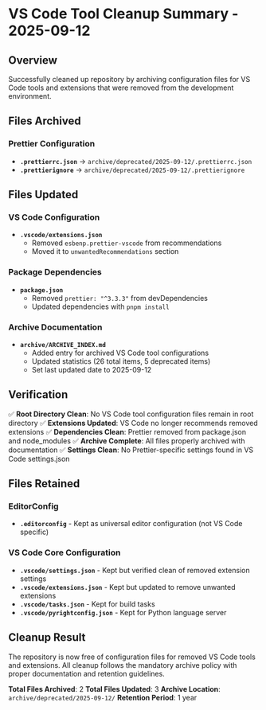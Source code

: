 # VS Code Tool Cleanup Summary - 2025-09-12

## Overview

Successfully cleaned up repository by archiving configuration files for VS Code tools and extensions that were removed from the development environment.

## Files Archived

### Prettier Configuration
- **`.prettierrc.json`** → `archive/deprecated/2025-09-12/.prettierrc.json`
- **`.prettierignore`** → `archive/deprecated/2025-09-12/.prettierignore`

## Files Updated

### VS Code Configuration
- **`.vscode/extensions.json`**
  - Removed `esbenp.prettier-vscode` from recommendations
  - Moved it to `unwantedRecommendations` section

### Package Dependencies
- **`package.json`**
  - Removed `prettier: "^3.3.3"` from devDependencies
  - Updated dependencies with `pnpm install`

### Archive Documentation
- **`archive/ARCHIVE_INDEX.md`**
  - Added entry for archived VS Code tool configurations
  - Updated statistics (26 total items, 5 deprecated items)
  - Set last updated date to 2025-09-12

## Verification

✅ **Root Directory Clean**: No VS Code tool configuration files remain in root directory
✅ **Extensions Updated**: VS Code no longer recommends removed extensions
✅ **Dependencies Clean**: Prettier removed from package.json and node_modules
✅ **Archive Complete**: All files properly archived with documentation
✅ **Settings Clean**: No Prettier-specific settings found in VS Code settings.json

## Files Retained

### EditorConfig
- **`.editorconfig`** - Kept as universal editor configuration (not VS Code specific)

### VS Code Core Configuration
- **`.vscode/settings.json`** - Kept but verified clean of removed extension settings
- **`.vscode/extensions.json`** - Kept but updated to remove unwanted extensions
- **`.vscode/tasks.json`** - Kept for build tasks
- **`.vscode/pyrightconfig.json`** - Kept for Python language server

## Cleanup Result

The repository is now free of configuration files for removed VS Code tools and extensions. All cleanup follows the mandatory archive policy with proper documentation and retention guidelines.

**Total Files Archived**: 2
**Total Files Updated**: 3
**Archive Location**: `archive/deprecated/2025-09-12/`
**Retention Period**: 1 year
